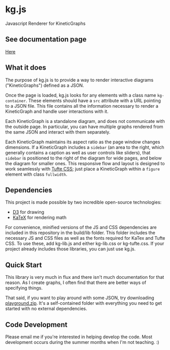 # kg.js
Javascript Renderer for KineticGraphs

## See documentation page
[Here](https://cmakler.github.io/kgjs/)

## What it does

The purpose of kg.js is to provide a way to render interactive diagrams ("KineticGraphs") defined as a JSON.

Once the page is loaded, kg.js looks for any elements with a class name `kg-container`. These elements should have a `src` attribute with a URL pointing to a JSON file. This file contains all the information necessary to render a KineticGraph and handle user interactions with it.

Each KineticGraph is a standalone diagram, and does not communicate with the outside page. In particular, you can have multiple graphs rendered from the same JSON and interact with them separately.

Each KineticGraph maintains its aspect ratio as the page window changes dimensions. If a KineticGraph includes a `sidebar` (an area to the right, which generally contains a caption as well as user controls like sliders), that `sidebar` is positioned to the right of the diagram for wide pages, and below the diagram for smaller ones. This responsive flow and layout is designed to work seamlessly with [Tufte CSS](https://edwardtufte.github.io/tufte-css/); just place a KineticGraph within a `figure` element with class `fullwidth`.

## Dependencies

This project is made possible by two incredible open-source technologies:

* [D3](https://d3js.org/) for drawing
* [KaTeX](https://khan.github.io/KaTeX/) for rendering math

For convenience, minified versions of the JS and CSS dependencies are included in this repository in the build/lib folder. This folder includes the necessary JS and CSS files as well as the fonts required for KaTex and Tufte CSS. To use these, add kg-lib.js and either kg-lib.css or kg-tufte.css. If your project already includes those libraries, you can just use kg.js.

## Quick Start

This library is very much in flux and there isn't much documentation for that reason. As I create graphs, I often find that there are better ways of specifying things.

That said, if you want to play around with some JSON, try downloading [playground.zip](playground.zip). It's a self-contained folder with everything you need to get started with no external dependencies.

## Code Development

Please email me if you're interested in helping develop the code. Most development occurs during the summer months when I'm not teaching. :)
